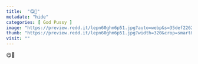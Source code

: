 ```yaml
---
title:  "😋🤳"
metadate: "hide"
categories: [ God Pussy ]
image: "https://preview.redd.it/lepn60ghm6p51.jpg?auto=webp&s=35def22625186c55cdc19d734152ea426b057e7f"
thumb: "https://preview.redd.it/lepn60ghm6p51.jpg?width=320&crop=smart&auto=webp&s=a87b9e954e1e9afc05d52ebd175f41c71e9c447e"
visit: ""
---
```

😋🤳
